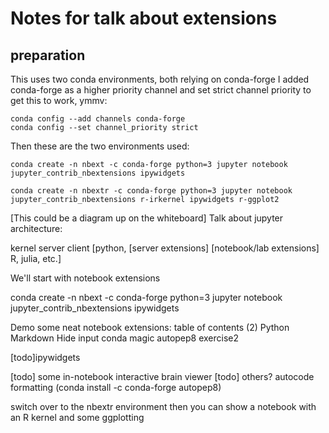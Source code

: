 # Notes for talk about extensions

## preparation
This uses two conda environments, both relying on conda-forge
I added conda-forge as a higher priority channel and set strict channel priority to get this to work, ymmv:

```
conda config --add channels conda-forge
conda config --set channel_priority strict
```

Then these are the two environments used:
```
conda create -n nbext -c conda-forge python=3 jupyter notebook jupyter_contrib_nbextensions ipywidgets

conda create -n nbextr -c conda-forge python=3 jupyter notebook jupyter_contrib_nbextensions r-irkernel ipywidgets r-ggplot2
```

[This could be a diagram up on the whiteboard]
Talk about jupyter architecture:

kernel       server                 client 
[python,     [server extensions]    [notebook/lab extensions]
R,
julia,
etc.]

We'll start with notebook extensions

conda create -n nbext -c conda-forge python=3 jupyter notebook jupyter_contrib_nbextensions ipywidgets

Demo some neat notebook extensions:
table of contents (2)
Python Markdown
Hide input
conda magic
autopep8
exercise2

[todo]ipywidgets

[todo] some in-notebook interactive brain viewer
[todo] others?
autocode formatting (conda install -c conda-forge autopep8)


switch over to the nbextr environment
then you can show a notebook with an R kernel and some ggplotting

